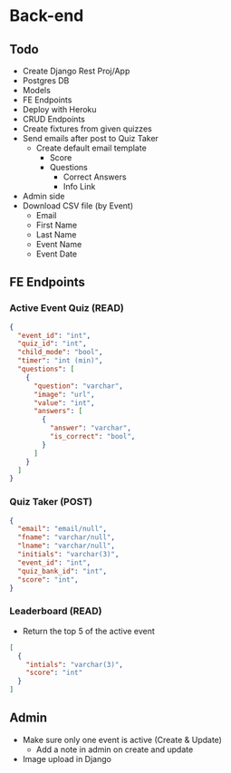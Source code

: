 # Back-end

## Todo
- Create Django Rest Proj/App
- Postgres DB
- Models
- FE Endpoints
- Deploy with Heroku
- CRUD Endpoints
- Create fixtures from given quizzes
- Send emails after post to Quiz Taker
  - Create default email template
    - Score
    - Questions
      - Correct Answers
      - Info Link
- Admin side
- Download CSV file (by Event)
  - Email
  - First Name
  - Last Name
  - Event Name
  - Event Date


## FE Endpoints

### Active Event Quiz (READ)
```json
{
  "event_id": "int",
  "quiz_id": "int",
  "child_mode": "bool",
  "timer": "int (min)", 
  "questions": [
    {
      "question": "varchar",
      "image": "url",
      "value": "int",
      "answers": [
        {
          "answer": "varchar",
          "is_correct": "bool",
        }
      ]
    }
  ]
}
```

### Quiz Taker (POST)

```json
{
  "email": "email/null",
  "fname": "varchar/null",
  "lname": "varchar/null",
  "initials": "varchar(3)",
  "event_id": "int",
  "quiz_bank_id": "int",
  "score": "int",
}
```

### Leaderboard (READ)
  - Return the top 5 of the active event
```json
[
  {
    "intials": "varchar(3)",
    "score": "int"
  }
]
```

## Admin

- Make sure only one event is active (Create & Update)
  - Add a note in admin on create and update
- Image upload in Django
